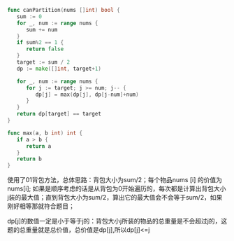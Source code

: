 ```go
func canPartition(nums []int) bool {
   sum := 0
   for _, num := range nums {
      sum += num
   }
   if sum%2 == 1 {
      return false
   }
   target := sum / 2
   dp := make([]int, target+1)

   for _, num := range nums {
      for j := target; j >= num; j-- {
         dp[j] = max(dp[j], dp[j-num]+num)
      }
   }
   return dp[target] == target
}

func max(a, b int) int {
   if a > b {
      return a
   }
   return b
}
```

使用了01背包方法，总体思路：背包大小为sum/2；每个物品nums [i] 的价值为nums[i]; 如果是顺序考虑的话是从背包为0开始遍历的，每次都是计算出背包大小j装的最大值；直到背包大小为sum/2，算出它的最大值会不会等于sum/2，如果刚好相等那就符合题目；

dp[j]的数值一定是小于等于j的：背包大小j所装的物品的总重量是不会超过j的，这题的总重量就是总价值，总价值是dp[j],所以dp[j]<=j